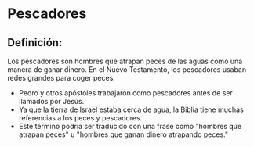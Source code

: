 # Pescadores

## Definición: 

Los pescadores son hombres que atrapan peces de las aguas como una manera de ganar dinero. En el Nuevo Testamento, los pescadores usaban redes grandes para coger peces.

* Pedro y otros apóstoles trabajaron como pescadores antes de ser llamados por Jesús.
* Ya que la tierra de Israel estaba cerca de agua, la Biblia tiene muchas referencias a los peces y pescadores.
* Este término podría ser traducido con una frase como "hombres que atrapan peces" u "hombres que ganan dinero atrapando peces."

